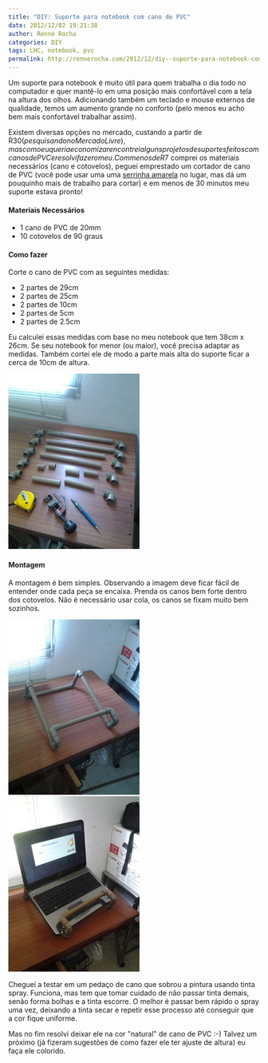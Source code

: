 ```yaml
---
title: "DIY: Suporte para notebook com cano de PVC"
date: 2012/12/02 19:21:38
author: Renne Rocha
categories: DIY
tags: LHC, notebook, pvc
permalink: http://rennerocha.com/2012/12/diy--suporte-para-notebook-com-cano-de-pvc
---
```

Um suporte para notebook é muito útil para quem trabalha o dia todo no computador
e quer mantê-lo em uma posição mais confortável com a tela na altura dos olhos.
Adicionando também um teclado e mouse externos de qualidade, temos um aumento grande
no conforto (pelo menos eu acho bem mais confortável trabalhar assim).

Existem diversas opções no mercado, custando a partir de R$30 (pesquisando no MercadoLivre),
mas como eu queria economizar encontrei alguns projetos de suportes feitos com canos de PVC e 
resolvi fazer o meu. Com menos de R$7 comprei os materiais necessários (cano e cotovelos), 
peguei emprestado um cortador de cano de PVC (você pode usar uma
uma [serrinha amarela](http://www.copaautopecas.com.br/index.php?productID=974) no lugar, mas
dá um pouquinho mais de trabalho para cortar) e em menos de 30 minutos meu suporte estava pronto!

#### Materiais Necessários ####

* 1 cano de PVC de 20mm
* 10 cotovelos de 90 graus

#### Como fazer ####

Corte o cano de PVC com as seguintes medidas:

* 2 partes de 29cm
* 2 partes de 25cm
* 2 partes de 10cm
* 2 partes de 5cm
* 2 partes de 2.5cm

Eu calculei essas medidas com base no meu notebook que tem 38cm x 26cm.
Se seu notebook for menor (ou maior), você precisa adaptar as medidas. Também cortei
ele de modo a parte mais alta do suporte ficar a cerca de 10cm de altura.

![Materiais para montagem](/media/photos/000017_materiais.jpg)

#### Montagem ####

A montagem é bem simples. Observando a imagem deve ficar fácil de entender onde cada
peça se encaixa. Prenda os canos bem forte dentro dos cotovelos. Não é necessário usar 
cola, os canos se fixam muito bem sozinhos.

![Suporte montado - 1](/media/photos/000017_montado_vazio.jpg)
![Suporte montado - 2](/media/photos/000017_montado_com_notebook.jpg)

Cheguei a testar em um pedaço de cano que sobrou a pintura usando tinta spray.
Funciona, mas tem que tomar cuidado de não passar tinta demais, senão forma bolhas
e a tinta escorre. O melhor é passar bem rápido o spray uma vez, deixando a tinta secar
e repetir esse processo até conseguir que a cor fique uniforme.

Mas no fim resolvi deixar ele na cor "natural" de cano de PVC :-) Talvez um próximo
(já fizeram sugestões de como fazer ele ter ajuste de altura) eu faça ele colorido.

